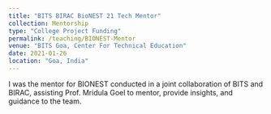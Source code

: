 ```yaml
---
title: "BITS BIRAC BioNEST 21 Tech Mentor"
collection: Mentorship
type: "College Project Funding"
permalink: /teaching/BIONEST-Mentor
venue: "BITS Goa, Center For Technical Education"
date: 2021-01-26
location: "Goa, India"
---
```

I was the mentor for BIONEST conducted in a joint collaboration of BITS and BIRAC, assisting Prof. Mridula Goel to mentor, provide insights, and guidance to the team.
